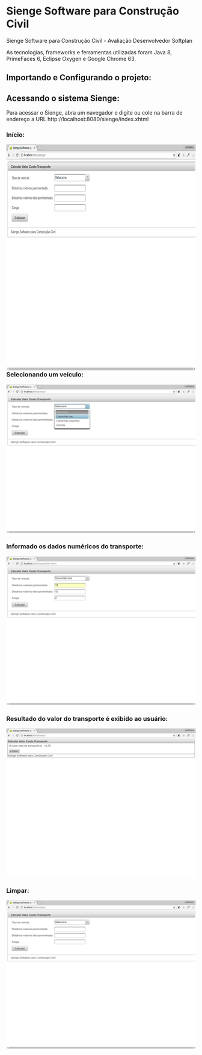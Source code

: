 # Sienge Software para Construção Civil
Sienge Software para Construção Civil - Avaliação Desenvolvedor Softplan

As tecnologias, frameworks e ferramentas utilizadas foram Java 8, PrimeFaces 6, Eclipse Oxygen e Google Chrome 63. 

## Importando e Configurando o projeto:


## Acessando o sistema Sienge:
Para acessar o Sienge, abra um navegador e digite ou cole na barra de endereço a URL http://localhost:8080/sienge/index.xhtml

### Início:
<img align="left" width="100%" height="600" src="/sienge_prints/Sienge_1.png">

### Selecionando um veículo:
![alt text](/sienge_prints/Sienge_2.png)

### Informado os dados numéricos do transporte:
![alt text](/sienge_prints/Sienge_3.png)

### Resultado do valor do transporte é exibido ao usuário:
![alt text](/sienge_prints/Sienge_4.png)

### Limpar:
![alt text](/sienge_prints/Sienge_1.png)

